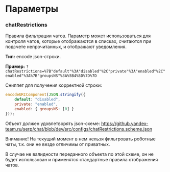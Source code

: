 # Параметры

### chatRestrictions

Правила фильтрации чатов. Параметр может использоваться для контроля чатов,
которые отображаются в списках, считаются при подсчете непрочитанных, и отображают
уведомления.

**Тип:** encode json-строки.

**Пример:** `?chatRestrictions=%7B"default"%3A"disabled"%2C"private"%3A"enabled"%2C"enabled"%3A%7B"groupsNS"%3A%5B4%5D%7D%7D`

Сниппет для получения корректной строки:
```javascript
encodeURIComponent(JSON.stringify({
    default: "disabled",
    private: "enabled",
    enabled: { groupsNS: [0] }
}));
```

Объект должен удовлетворять json-схеме: https://github.yandex-team.ru/serp/chat/blob/dev/src/configs/chatRestrictions.scheme.json

Внимание! На текущий момент в нем нельзя фильтровать роботные чаты, т.к. они не везде отличимы от приватных.

В случае не валидности переданного объекта по этой схеме, он не будет использован и применятся
стандартные правила отображения чатов.
